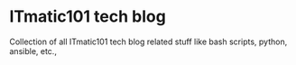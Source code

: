 # ITmatic101 tech blog
Collection of all ITmatic101 tech blog related stuff like bash scripts, python, ansible, etc.,
